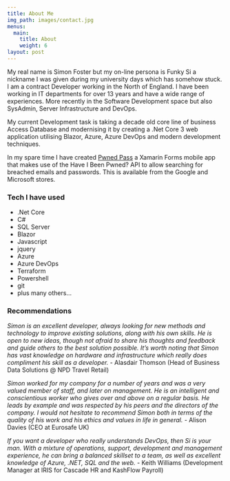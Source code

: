 ```yaml
---
title: About Me
img_path: images/contact.jpg
menus:
  main:
    title: About
    weight: 6
layout: post
---
```


My real name is Simon Foster but my on-line persona is Funky Si a nickname I was given during my university days which has somehow stuck. I am a contract Developer working in the North of England. I have been working in IT departments for over 13 years and have a wide range of experiences. More recently in the Software Development space but also SysAdmin, Server Infrastructure and DevOps.

My current Development task is taking a decade old core line of business Access Database and modernising it by creating a .Net Core 3 web application utilising Blazor, Azure, Azure DevOps and modern development techniques.

In my spare time I have created <a href="/pwnedpass/">Pwned Pass</a> a Xamarin Forms mobile app that makes use of the Have I Been Pwned? API to allow searching for breached emails and passwords. This is available from the Google and Microsoft stores.

<h3>Tech I have used</h3>

<ul>
<li>.Net Core</li>
<li>C#</li>
<li>SQL Server</li>
<li>Blazor</li>
<li>Javascript</li>
<li>jquery</li>
<li>Azure</li>
<li>Azure DevOps</li>
<li>Terraform</li>
<li>Powershell</li>
<li>git</li>
<li>plus many others...</li>
</ul>

<h3>Recommendations</h3>

<p><i>Simon is an excellent developer, always looking for new methods and technology to improve existing solutions, along with his own skills. He is open to new ideas, though not afraid to share his thoughts and feedback and guide others to the best solution possible. It’s worth noting that Simon has vast knowledge on hardware and infrastructure which really does compliment his skill as a developer.</i> - Alasdair Thomson (Head of Business Data Solutions @ NPD Travel Retail)</p>

<p><i>Simon worked for my company for a number of years and was a very valued member of staff, and later on management. He is an intelligent and conscientious worker who gives over and above on a regular basis. He leads by example and was respected by his peers and the directors of the company. I would not hesitate to recommend Simon both in terms of the quality of his work and his ethics and values in life in general.</i> - Alison Davies (CEO at Eurosafe UK)</p>

<p><i>If you want a developer who really understands DevOps, then Si is your man. With a mixture of operations, support, development and management experience, he can bring a balanced skillset to a team, as well as excellent knowledge of Azure, .NET, SQL and the web.</i> - Keith Williams (Development Manager at IRIS for Cascade HR and KashFlow Payroll)</p>
